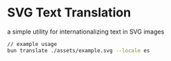 # SVG Text Translation

a simple utility for internationalizing text in SVG images

```bash
// example usage
bun translate ./assets/example.svg --locale es
```
